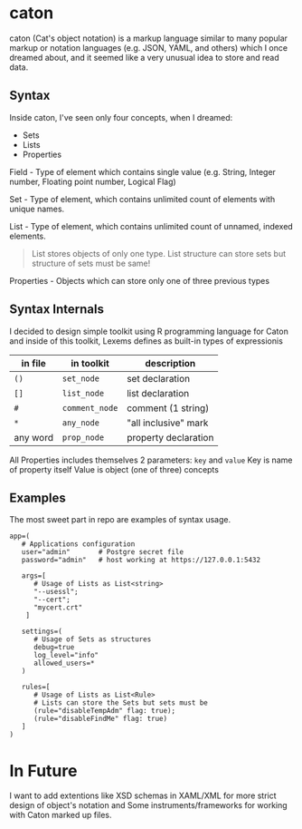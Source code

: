 # caton 
caton (Cat's object notation) is a markup language similar to many popular markup or notation languages (e.g. JSON, YAML, and others) which I once dreamed about, and it seemed like a very unusual idea to store and read data.

## Syntax
Inside caton, I've seen only four concepts, when I dreamed:
 - Sets
 - Lists
 - Properties 

Field - Type of element which contains single value (e.g. String, Integer number, Floating point number, Logical Flag)

Set - Type of element, which contains unlimited count of elements with unique names.

List - Type of element, which contains unlimited count of unnamed, indexed elements.

> List stores objects of only one type. List structure can store sets but structure of sets must be same!

Properties - Objects which can store only one of three previous types

## Syntax Internals
I decided to design simple toolkit using R programming language for Caton
and inside of this toolkit, Lexems defines as built-in types of expressionis

| in file | in toolkit     | description         |
|---------|----------------|---------------------|
| `()`    | `set_node`     | set declaration     |
| `[]`    | `list_node`    | list declaration    |
| `#`     | `comment_node` | comment (1 string)  |
| `*`     | `any_node`     | "all inclusive" mark|
| any word| `prop_node`    | property declaration|


All Properties includes themselves 2 parameters: `key` and `value`
Key is name of property itself
Value is object (one of three) concepts

## Examples
The most sweet part in repo are examples of syntax usage.

```
app=(
   # Applications configuration
   user="admin"       # Postgre secret file
   password="admin"   # host working at https://127.0.0.1:5432
   
   args=[
      # Usage of Lists as List<string>
      "--usessl";
      "--cert";
      "mycert.crt"
    ]
   
   settings=(
      # Usage of Sets as structures
      debug=true
      log_level="info"
      allowed_users=*
   )
   
   rules=[
      # Usage of Lists as List<Rule>
      # Lists can store the Sets but sets must be 
      (rule="disableTempAdm" flag: true);
      (rule="disableFindMe" flag: true)
   ]
)
```

# In Future
I want to add extentions like XSD schemas in XAML/XML
for more strict design of object's notation and Some instruments/frameworks for working with Caton marked up files.
